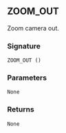 ## ZOOM\_OUT

Zoom camera out.

### Signature

`ZOOM_OUT ()`


### Parameters

`None`


### Returns

`None`
